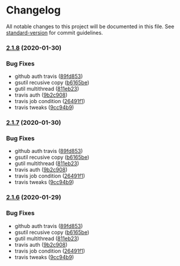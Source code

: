 # Changelog

All notable changes to this project will be documented in this file. See [standard-version](https://github.com/conventional-changelog/standard-version) for commit guidelines.

### [2.1.8](https://github.com/vizia/flags/compare/v2.1.0...v2.1.8) (2020-01-30)


### Bug Fixes

* github auth travis ([89fd853](https://github.com/vizia/flags/commit/89fd8539f051ad667d958e9665cb4d9a60a526b6))
* gsutil recusive copy ([b6165be](https://github.com/vizia/flags/commit/b6165be716059c80ec15569ae899f56e771e581d))
* gutil multithread ([811eb23](https://github.com/vizia/flags/commit/811eb23a94af9aa53dff457bc6899f19aab1186b))
* travis auth ([9b2c908](https://github.com/vizia/flags/commit/9b2c908bb12fc417c772aec7dd68a55320175e31))
* travis job condition ([26491f1](https://github.com/vizia/flags/commit/26491f185dbfbf09ec5c66f037356aba1ea5c7d2))
* travis tweaks ([9cc94b9](https://github.com/vizia/flags/commit/9cc94b9b16ad5972d8ec4ca9aa33ab44a0fd485a))

### [2.1.7](https://github.com/vizia/flags/compare/v2.1.0...v2.1.7) (2020-01-30)


### Bug Fixes

* github auth travis ([89fd853](https://github.com/vizia/flags/commit/89fd8539f051ad667d958e9665cb4d9a60a526b6))
* gsutil recusive copy ([b6165be](https://github.com/vizia/flags/commit/b6165be716059c80ec15569ae899f56e771e581d))
* gutil multithread ([811eb23](https://github.com/vizia/flags/commit/811eb23a94af9aa53dff457bc6899f19aab1186b))
* travis auth ([9b2c908](https://github.com/vizia/flags/commit/9b2c908bb12fc417c772aec7dd68a55320175e31))
* travis job condition ([26491f1](https://github.com/vizia/flags/commit/26491f185dbfbf09ec5c66f037356aba1ea5c7d2))
* travis tweaks ([9cc94b9](https://github.com/vizia/flags/commit/9cc94b9b16ad5972d8ec4ca9aa33ab44a0fd485a))

### [2.1.6](https://github.com/vizia/flags/compare/v2.1.0...v2.1.6) (2020-01-29)


### Bug Fixes

* github auth travis ([89fd853](https://github.com/vizia/flags/commit/89fd8539f051ad667d958e9665cb4d9a60a526b6))
* gsutil recusive copy ([b6165be](https://github.com/vizia/flags/commit/b6165be716059c80ec15569ae899f56e771e581d))
* gutil multithread ([811eb23](https://github.com/vizia/flags/commit/811eb23a94af9aa53dff457bc6899f19aab1186b))
* travis auth ([9b2c908](https://github.com/vizia/flags/commit/9b2c908bb12fc417c772aec7dd68a55320175e31))
* travis job condition ([26491f1](https://github.com/vizia/flags/commit/26491f185dbfbf09ec5c66f037356aba1ea5c7d2))
* travis tweaks ([9cc94b9](https://github.com/vizia/flags/commit/9cc94b9b16ad5972d8ec4ca9aa33ab44a0fd485a))
